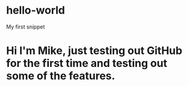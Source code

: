 # hello-world
My first snippet

# Hi I'm Mike, just testing out GitHub for the first time and testing out some of the features.
